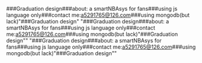 ###Graduation design###about: a smartNBAsys for fans###using js language only###contact me:a5291765@126.com###using mongodb(but lack)"###Graduation design"
"###Graduation design###about: a smartNBAsys for fans###using js language only###contact me:a5291765@126.com###using mongodb(but lack)"###Graduation design"" 
"###Graduation design###about: a smartNBAsys for fans###using js language only###contact me:a5291765@126.com###using mongodb(but lack)"###Graduation design"" 
